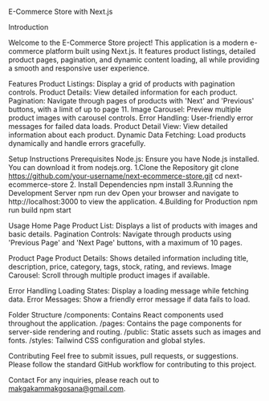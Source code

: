 E-Commerce Store with Next.js


Introduction


Welcome to the E-Commerce Store project! This application is a modern e-commerce platform built using Next.js. It features product listings, detailed product pages, pagination, and dynamic content loading, all while providing a smooth and responsive user experience.


Features
Product Listings: Display a grid of products with pagination controls.
Product Details: View detailed information for each product.
Pagination: Navigate through pages of products with 'Next' and 'Previous' buttons, with a limit of up to page 11.
Image Carousel: Preview multiple product images with carousel controls.
Error Handling: User-friendly error messages for failed data loads.
Product Detail View: View detailed information about each product.
Dynamic Data Fetching: Load products dynamically and handle errors gracefully.


Setup Instructions
Prerequisites
Node.js: Ensure you have Node.js installed. You can download it from nodejs.org.
1.Clone the Repository
git clone https://github.com/your-username/next-ecommerce-store.git
cd next-ecommerce-store
2. Install Dependencies
npm install
3.Running the Development Server
npm run dev
Open your browser and navigate to http://localhost:3000 to view the application.
4.Building for Production
npm run build
npm start

Usage
Home Page
Product List: Displays a list of products with images and basic details.
Pagination Controls: Navigate through products using 'Previous Page' and 'Next Page' buttons, with a maximum of 10 pages.

Product Page
Product Details: Shows detailed information including title, description, price, category, tags, stock, rating, and reviews.
Image Carousel: Scroll through multiple product images if available.

Error Handling
Loading States: Display a loading message while fetching data.
Error Messages: Show a friendly error message if data fails to load.

Folder Structure
/components: Contains React components used throughout the application.
/pages: Contains the page components for server-side rendering and routing.
/public: Static assets such as images and fonts.
/styles: Tailwind CSS configuration and global styles.

Contributing
Feel free to submit issues, pull requests, or suggestions. Please follow the standard GitHub workflow for contributing to this project.


Contact
For any inquiries, please reach out to makgakammakgosana@gmail.com.





